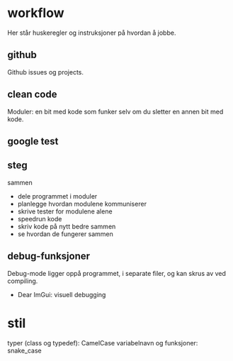 # workflow
Her står huskeregler og instruksjoner på hvordan å jobbe.

## github
Github issues og projects.

## clean code
Moduler: en bit med kode som funker selv om du sletter en annen bit med kode.

## google test

## steg
sammen
* dele programmet i moduler
* planlegge hvordan modulene kommuniserer
* skrive tester for modulene
alene
* speedrun kode
* skriv kode på nytt bedre
sammen
* se hvordan de fungerer sammen

## debug-funksjoner
Debug-mode ligger oppå programmet, i separate filer, og kan skrus av ved compiling. 
* Dear ImGui: visuell debugging

# stil
typer (class og typedef): CamelCase
variabelnavn og funksjoner: snake_case
